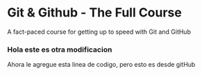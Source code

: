 # Git & Github - The Full Course

A fact-paced course for getting up to speed with Git and GitHub

### Hola este es otra modificacion

Ahora le agregue esta linea de codigo, pero esto es desde gitHub
